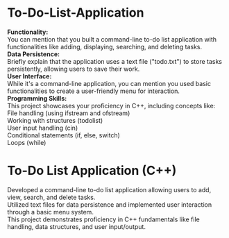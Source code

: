 # To-Do-List-Application
**Functionality:** <br>
You can mention that you built a command-line to-do list application with functionalities like adding, displaying, searching, and deleting tasks. <br>
**Data Persistence:** <br>
Briefly explain that the application uses a text file ("todo.txt") to store tasks persistently, allowing users to save their work. <br>
**User Interface:** <br> 
While it's a command-line application, you can mention you used basic functionalities to create a user-friendly menu for interaction. <br>
**Programming Skills:** <br>
This project showcases your proficiency in C++, including concepts like: <br>
File handling (using ifstream and ofstream)<br>
Working with structures (todolist)<br>
User input handling (cin) <br>
Conditional statements (if, else, switch)<br>
Loops (while)<br>

# To-Do List Application (C++)

Developed a command-line to-do list application allowing users to add, view, search, and delete tasks.<br>
Utilized text files for data persistence and implemented user interaction through a basic menu system.<br>
This project demonstrates proficiency in C++ fundamentals like file handling, data structures, and user input/output.

